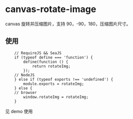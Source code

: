 # canvas-rotate-image

canvas 旋转并压缩图片，支持 90，-90，180，压缩图片尺寸。

## 使用

```
    // RequireJS && SeaJS
    if (typeof define === 'function') {
        define(function () {
            return rotateImg;
        });
    // NodeJS
    } else if (typeof exports !== 'undefined') {
        module.exports = rotateImg;
    } else {
    // browser
        window.rotateImg = rotateImg;
    }
```

见 demo 使用
